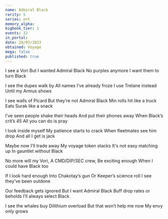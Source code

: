 ```yaml
---
name: Admiral Black
rarity: 5
series: ent
memory_alpha:
bigbook_tier: 1
events: 32
in_portal:
date: 28/03/2023
obtained: Voyage
mega: false
published: true
---
```


I see a Vori
But I wanted Admiral Black
No purples anymore
I want them to turn Black

I see the dupes walk by
All names I’ve already froze
I use Trelane instead
Until my Armus shows

I see walls of Picard
But they’re not Admiral Black
Min rolls hit like a truck
Eats Surak like a snack

I've seen people shake their heads
And put their phones away
When Black’s crit’s 45
All you can do is pray

I look inside myself
My patience starts to crack
When fleetmates see him drop
And all I get is jack

Maybe now I'll trade away
My voyage token stacks
It's not easy matching up
In gauntlet without Black

No more will my Vori,
A CMD/DIP/SEC crew,
Be exciting enough
When I could have Black too

If I look hard enough
Into Chakotay’s gun
Or Keeper’s science roll
I see they’ve been outdone

Our feedback gets ignored
But I want Admiral Black
Buff drop rates or beholds
I’ll always select Black

I see the whales buy
Dilithium overload
But that won’t help me now
My envy only grows
